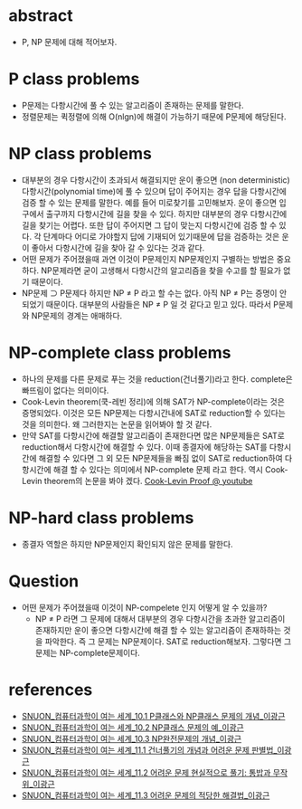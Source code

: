 # abstract

- P, NP 문제에 대해 적어보자.

# P class problems

- P문제는 다항시간에 풀 수 있는 알고리즘이 존재하는 문제를 말한다.
- 정렬문제는 퀵정렬에 의해 O(nlgn)에 해결이 가능하기 때문에 P문제에
  해당된다.

# NP class problems

- 대부분의 경우 다항시간이 초과되서 해결되지만 운이 좋으면 (non
  deterministic) 다항시간(polynomial time)에 풀 수 있으며 답이
  주어지는 경우 답을 다항시간에 검증 할 수 있는 문제를 말한다.  예를
  들어 미로찾기를 고민해보자. 운이 좋으면 입구에서 출구까지 다항시간에
  길을 찾을 수 있다. 하지만 대부분의 경우 다항시간에 길을 찾기는
  어렵다. 또한 답이 주어지면 그 답이 맞는지 다항시간에 검증 할 수
  있다. 각 단계마다 어디로 가야할지 답에 기재되어 있기때문에 답을
  검증하는 것은 운이 좋아서 다항시간에 길을 찾아 갈 수 있다는 것과
  같다.
- 어떤 문제가 주어졌을때 과연 이것이 P문제인지 NP문제인지 구별하는
  방법은 중요하다. NP문제라면 굳이 고생해서 다항시간의 알고리즘을 찾을
  수고를 할 필요가 없기 때문이다.
- NP문제 ⊃ P문제다 하지만 NP ≠ P 라고 할 수는 없다. 아직 NP ≠ P는
  증명이 안되었기 때문이다. 대부분의 사람들은 NP ≠ P 일 것 같다고 믿고
  있다. 따라서 P문제와 NP문제의 경계는 애매하다.

# NP-complete class problems

- 하나의 문제를 다른 문제로 푸는 것을 reduction(건너풀기)라고
  한다. complete은 빠뜨림이 없다는 의미이다.
- Cook-Levin theorem(쿡-레빈 정리)에 의해 SAT가 NP-complete이라는 것은
  증명되었다. 이것은 모든 NP문제는 다항시간내에 SAT로 reduction할 수
  있다는 것을 의미한다. 왜 그러한지는 논문을 읽어봐야 할 것 같다.
- 만약 SAT를 다항시간에 해결할 알고리즘이 존재한다면 많은 NP문제들은
  SAT로 reduction해서 다항시간에 해결할 수 있다. 이때 종결자에
  해당하는 SAT를 다항시간에 해결할 수 있다면 그 외 모든 NP문제들을
  빠짐 없이 SAT로 reduction하여 다항시간에 해결 할 수 있다는 의미에서
  NP-complete 문제 라고 한다. 역시 Cook-Levin theorem의 논문을
  봐야 겠다. [Cook-Levin Proof @ youtube](https://www.youtube.com/watch?v=dKS4iDWQVnI&index=1&list=PLS4py2LeEJNDzezHTc0G3EsttsoKWQhGz)
  
# NP-hard class problems

- 종결자 역할은 하지만 NP문제인지 확인되지 않은 문제를 말한다.

# Question

- 어떤 문제가 주어졌을때 이것이 NP-compelete 인지 어떻게 알 수 있을까?
  - NP ≠ P 라면 그 문제에 대해서 대부분의 경우 다항시간을 초과한
    알고리즘이 존재하지만 운이 좋으면 다항시간에 해결 할 수 있는
    알고리즘이 존재하하는 것을 파악한다. 즉 그 문제는
    NP문제이다. SAT로 reduction해보자. 그렇다면 그 문제는
    NP-complete문제이다.

# references

- [SNUON_컴퓨터과학이 여는 세계_10.1 P클래스와 NP클래스 문제의 개념_이광근](https://www.youtube.com/watch?v=SW0fRQQYkdA&index=34&list=PL0Nf1KJu6Ui7yoc9RQ2TiiYL9Z0MKoggH)
- [SNUON_컴퓨터과학이 여는 세계_10.2 NP클래스 문제의 예_이광근](https://www.youtube.com/watch?v=6rmJb_6Vx18&index=34&list=PL0Nf1KJu6Ui7yoc9RQ2TiiYL9Z0MKoggH#t=5.577024)
- [SNUON_컴퓨터과학이 여는 세계_10.3 NP완전문제의 개념_이광근](https://www.youtube.com/watch?v=J4d2T7XnOT4&index=36&list=PL0Nf1KJu6Ui7yoc9RQ2TiiYL9Z0MKoggH)
- [SNUON_컴퓨터과학이 여는 세계_11.1 건너풀기의 개념과 어려운 문제 판별법_이광근](https://www.youtube.com/watch?v=OBcg0gg1rW8&index=37&list=PL0Nf1KJu6Ui7yoc9RQ2TiiYL9Z0MKoggH)
- [SNUON_컴퓨터과학이 여는 세계_11.2 어려운 문제 현실적으로 풀기: 통밥과 무작위_이광근](https://www.youtube.com/watch?v=Fi8C0Y_FWEQ&index=38&list=PL0Nf1KJu6Ui7yoc9RQ2TiiYL9Z0MKoggH)
- [SNUON_컴퓨터과학이 여는 세계_11.3 어려운 문제의 적당한 해결법_이광근](https://www.youtube.com/watch?v=ZllOMcRSXFA&list=PL0Nf1KJu6Ui7yoc9RQ2TiiYL9Z0MKoggH&index=39)

